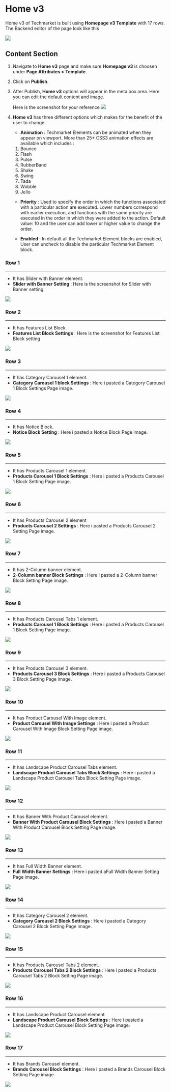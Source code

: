# Home v3

Home v3 of Techmarket is built using **Homepage v3 Template** with 17 rows. The  Backend editor of the page look like this

![](http://transvelo.github.io/docs/electro/images/home-v3-setting.png)

## Content Section

1. Navigate to **Home v3** page and make sure **Homepage v3** is choosen under **Page Attributes > Template**.
2. Click on **Publish**.
3. After Publish, **Home v3** options will appear in the meta box area. Here you can edit the default content and image.

    Here is the screenshot for your reference
    ![](http://transvelo.github.io/docs/electro/images/home-v2-option.png)

4. **Home v3** has three different options which makes for the benefit of the user to change.

    * **Animation** : Techmarket Elements can be animated when they appear on viewport. More than 25+ CSS3 animation effects are available which includes :

    1. Bounce
    2. Flash
    3. Pulse
    4. RubberBand
    5. Shake
    6. Swing
    7. Tada
    8. Wobble
    9. Jello

    * **Priority** : Used to specify the order in which the functions associated with a particular action are executed. Lower numbers correspond with earlier execution, and functions with the same priority are executed in the order in which they were added to the action. Default value: 10 and the user can add lower or higher value to change the order.

    * **Enabled** : In default all the Techmarket Element blocks are enabled, User can uncheck to disable the particular Techmarket Element block.

### Row 1
---
* It has Slider with Banner element.
* **Slider with Banner Setting** : Here is the screenshot for Slider with Banner setting

![](http://transvelo.github.io/docs/electro/images/home3-slider-setting.png)

### Row 2
---
* It has Features List Block.
* **Features List Block Settings** : Here is the screenshot for Features List Block setting

![](http://transvelo.github.io/docs/electro/images/home3-feature-list-setting.png)


### Row 3
---
* It has Category Carousel 1 element.
* **Category Carousel 1 block Settings** : Here i pasted a Category Carousel 1 Block Settings Page image.

![](http://transvelo.github.io/docs/electro/images/home3-ads-block-setting.png)

### Row 4
---
* It has Notice Block.
* **Notice Block Setting** : Here i pasted a Notice Block Page image.

![](http://transvelo.github.io/docs/electro/images/home3-tabs-carousel-setting.png)

### Row 5
---
* It has Products Carousel 1 element.
* **Products Carousel 1 Block Settings** : Here i pasted a Products Carousel 1 Block Setting Page image.

![](http://transvelo.github.io/docs/electro/images/home3-carousel-with-image-setting.png)

### Row 6
---
* It has Products Carousel 2 element
* **Products Carousel 2 Settings** : Here i pasted a Products Carousel 2 Setting Page image.

![](http://transvelo.github.io/docs/electro/images/home3-cards-carousel-setting.png)

### Row 7
---
* It has 2-Column banner element.
* **2-Column banner Block Settings** : Here i pasted a 2-Column banner Block Setting Page image.

![](http://transvelo.github.io/docs/electro/images/home3-6-1-product-setting.png)

### Row 8
---
* It has Products Carousel Tabs 1 element.
* **Products Carousel 1 Block Settings** : Here i pasted a Products Carousel 1 Block Setting Page image.

![](http://transvelo.github.io/docs/electro/images/home3-category-setting.png)

### Row 9
---
* It has Products Carousel 3 element.
* **Products Carousel 3 Block Settings** : Here i pasted a Products Carousel 3 Block Setting Page image.

![](http://transvelo.github.io/docs/electro/images/home3-category-setting.png)

### Row 10
---
* It has Product Carousel With Image element.
* **Product Carousel With Image Settings** : Here i pasted a Product Carousel With Image Block Setting Page image.

![](http://transvelo.github.io/docs/electro/images/home3-category-setting.png)

### Row 11
---
* It has Landscape Product Carousel Tabs element.
* **Landscape Product Carousel Tabs Block Settings** : Here i pasted a Landscape Product Carousel Tabs Block Setting Page image.

![](http://transvelo.github.io/docs/electro/images/home3-category-setting.png)

### Row 12
---
* It has Banner With Product Carousel element.
* **Banner With Product Carousel Block Settings** : Here i pasted a Banner With Product Carousel Block Setting Page image.

![](http://transvelo.github.io/docs/electro/images/home3-category-setting.png)

### Row 13
---
* It has Full Width Banner element.
* **Full Width Banner Settings** : Here i pasted aFull Width Banner Setting Page image.

![](http://transvelo.github.io/docs/electro/images/home3-category-setting.png)

### Row 14
---
* It has Category Carousel 2 element.
* **Category Carousel 2 Block Settings** : Here i pasted a Category Carousel 2 Block Setting Page image.

![](http://transvelo.github.io/docs/electro/images/home3-category-setting.png)

### Row 15
---
* It has Products Carousel Tabs 2 element.
* **Products Carousel Tabs 2 Block Settings** : Here i pasted a Products Carousel Tabs 2 Block Setting Page image.

![](http://transvelo.github.io/docs/electro/images/home3-category-setting.png)

### Row 16
---
* It has Landscape Product Carousel element.
* **Landscape Product Carousel Block Settings** : Here i pasted a Landscape Product Carousel Block Setting Page image.

![](http://transvelo.github.io/docs/electro/images/home3-category-setting.png)

### Row 17
---
* It has Brands Carousel element.
* **Brands Carousel Block Settings** : Here i pasted a Brands Carousel Block Setting Page image.

![](http://transvelo.github.io/docs/electro/images/home3-category-setting.png)
